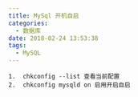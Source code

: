```yaml
---
title: MySql 开机自启
categories:
  - 数据库
date: 2018-02-24 13:53:38
tags:
  - MySQL
---
```


    1.  chkconfig --list 查看当前配置
    2.  chkconfig mysqld on 启用开启自启